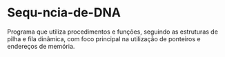 # Sequ-ncia-de-DNA
Programa que utiliza procedimentos e funções, seguindo as estruturas de pilha e fila dinâmica, com foco principal na utilização de ponteiros e endereços de memória.

